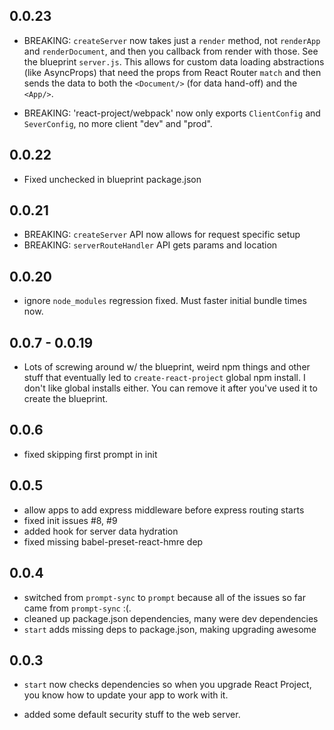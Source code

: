## 0.0.23

- BREAKING: `createServer` now takes just a `render` method, not
  `renderApp` and `renderDocument`, and then you callback from render
  with those. See the blueprint `server.js`. This allows for custom data
  loading abstractions (like AsyncProps) that need the props from
  React Router `match` and then sends the data to both the `<Document/>`
  (for data hand-off) and the `<App/>`.

- BREAKING: 'react-project/webpack' now only exports `ClientConfig` and
  `SeverConfig`, no more client "dev" and "prod".

## 0.0.22

- Fixed unchecked in blueprint package.json

## 0.0.21

- BREAKING: `createServer` API now allows for request specific setup
- BREAKING: `serverRouteHandler` API gets params and location

## 0.0.20

- ignore `node_modules` regression fixed. Must faster initial bundle
  times now.

## 0.0.7 - 0.0.19

- Lots of screwing around w/ the blueprint, weird npm things and other
  stuff that eventually led to `create-react-project` global npm
  install.  I don't like global installs either. You can remove it after
  you've used it to create the blueprint.

## 0.0.6

- fixed skipping first prompt in init

## 0.0.5

- allow apps to add express middleware before express routing starts
- fixed init issues #8, #9
- added hook for server data hydration
- fixed missing babel-preset-react-hmre dep

## 0.0.4

- switched from `prompt-sync` to `prompt` because all of the issues so
  far came from `prompt-sync` :(.
- cleaned up package.json dependencies, many were dev dependencies
- `start` adds missing deps to package.json, making upgrading awesome

## 0.0.3

- `start` now checks dependencies so when you upgrade React Project, you
  know how to update your app to work with it.

- added some default security stuff to the web server.

